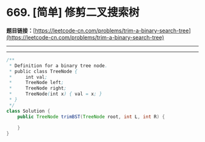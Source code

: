 # 669. [简单] 修剪二叉搜索树

**题目链接：**[https://leetcode-cn.com/problems/trim-a-binary-search-tree](https://leetcode-cn.com/problems/trim-a-binary-search-tree)

---

<Cards card="leetcode_669_trim-a-binary-search-tree"></Cards>

---

```java
/**
 * Definition for a binary tree node.
 * public class TreeNode {
 *     int val;
 *     TreeNode left;
 *     TreeNode right;
 *     TreeNode(int x) { val = x; }
 * }
 */
class Solution {
    public TreeNode trimBST(TreeNode root, int L, int R) {
        
    }
}
```